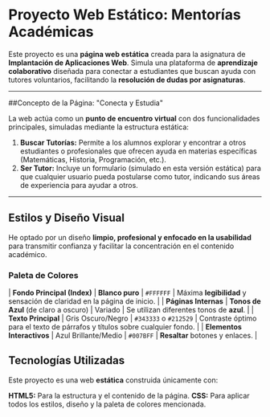 # Proyecto Web Estático: Mentorías Académicas

Este proyecto es una **página web estática** creada para la asignatura de **Implantación de Aplicaciones Web**. Simula una plataforma de **aprendizaje colaborativo** diseñada para conectar a estudiantes que buscan ayuda con tutores voluntarios, facilitando la **resolución de dudas por asignaturas**.

---

##Concepto de la Página: "Conecta y Estudia"

La web actúa como un **punto de encuentro virtual** con dos funcionalidades principales, simuladas mediante la estructura estática:

1.  **Buscar Tutorías:** Permite a los alumnos explorar y encontrar a otros estudiantes o profesionales que ofrecen ayuda en materias específicas (Matemáticas, Historia, Programación, etc.).
2.  **Ser Tutor:** Incluye un formulario (simulado en esta versión estática) para que cualquier usuario pueda postularse como tutor, indicando sus áreas de experiencia para ayudar a otros.

---

## Estilos y Diseño Visual

He optado por un diseño **limpio, profesional y enfocado en la usabilidad** para transmitir confianza y facilitar la concentración en el contenido académico.

### Paleta de Colores

| **Fondo Principal (Index)** | **Blanco puro** | `#FFFFFF` | Máxima **legibilidad** y sensación de claridad en la página de inicio. |
| **Páginas Internas** | **Tonos de Azul** (de claro a oscuro) | Variado | Se utilizan diferentes tonos de **azul**. |
| **Texto Principal** | Gris Oscuro/Negro | `#343333` o `#212529` | Contraste óptimo para el texto de párrafos y títulos sobre cualquier fondo. |
| **Elementos Interactivos** | Azul Brillante/Medio | `#007BFF` | **Resaltar** botones y enlaces. |



## Tecnologías Utilizadas

Este proyecto es una web **estática** construida únicamente con:

**HTML5:** Para la estructura y el contenido de la página.
**CSS:** Para aplicar todos los estilos, diseño y la paleta de colores mencionada.
